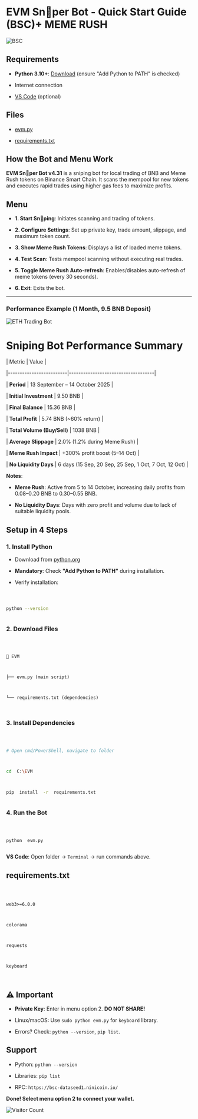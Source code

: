 
# EVM Sn🎯per Bot - Quick Start Guide (BSC)+ MEME RUSH

![BSC](https://i.ibb.co/p6FgsQfz/12.png)

  

## Requirements

-  **Python 3.10+**: [Download](https://www.python.org/downloads/) (ensure "Add Python to PATH" is checked)

- Internet connection

- [VS Code](https://code.visualstudio.com/) (optional)

  

## Files

- [evm.py](evm.py)

- [requirements.txt](requirements.txt)

  

## How the Bot and Menu Work

**EVM Sn🎯per Bot v4.31** is a sniping bot for local trading of BNB and Meme Rush tokens on Binance Smart Chain. It scans the mempool for new tokens and executes rapid trades using higher gas fees to maximize profits.

  

## Menu

-  **1. Start Sn🎯ping**: Initiates scanning and trading of tokens.

-  **2. Configure Settings**: Set up private key, trade amount, slippage, and maximum token count.

-  **3. Show Meme Rush Tokens**: Displays a list of loaded meme tokens.

-  **4. Test Scan**: Tests mempool scanning without executing real trades.

-  **5. Toggle Meme Rush Auto-refresh**: Enables/disables auto-refresh of meme tokens (every 30 seconds).

-  **6. Exit**: Exits the bot.

---

### Performance Example (1 Month, 9.5 BNB Deposit)

![ETH Trading Bot](https://i.ibb.co/fYRdknX4/chart-1.png)

# Sniping Bot Performance Summary

| Metric                  | Value                              |
|-------------------------|------------------------------------|
| **Period**              | 13 September – 14 October 2025     |
| **Initial Investment**  | 9.50 BNB                          |
| **Final Balance**       | 15.36 BNB                         |
| **Total Profit**        | 5.74 BNB (~60% return)            |
| **Total Volume (Buy/Sell)** | 1038 BNB                      |
| **Average Slippage**    | 2.0% (1.2% during Meme Rush)      |
| **Meme Rush Impact**    | +300% profit boost (5–14 Oct)     |
| **No Liquidity Days**   | 6 days (15 Sep, 20 Sep, 25 Sep, 1 Oct, 7 Oct, 12 Oct) |


**Notes**:

-  **Meme Rush**: Active from 5 to 14 October, increasing daily profits from 0.08–0.20 BNB to 0.30–0.55 BNB.

-  **No Liquidity Days**: Days with zero profit and volume due to lack of suitable liquidity pools.

  

## Setup in 4 Steps

  

### 1. Install Python

- Download from [python.org](https://www.python.org/downloads/)

-  **Mandatory**: Check **"Add Python to PATH"** during installation.

- Verify installation:

```bash

python --version

```

  

### 2. Download Files

```

📁 EVM

├── evm.py (main script)

└── requirements.txt (dependencies)

```

  

### 3. Install Dependencies

```bash

# Open cmd/PowerShell, navigate to folder

cd  C:\EVM

pip  install  -r  requirements.txt

```

  

### 4. Run the Bot

```bash

python  evm.py

```

  

**VS Code**: Open folder → `Terminal` → run commands above.

  

## requirements.txt

```

web3>=6.0.0

colorama

requests

keyboard

```

  

## ⚠️ Important

-  **Private Key**: Enter in menu option 2. **DO NOT SHARE!**

- Linux/macOS: Use `sudo python evm.py` for `keyboard` library.

- Errors? Check: `python --version`, `pip list`.

  

## Support

- Python: `python --version`

- Libraries: `pip list`

- RPC: `https://bsc-dataseed1.ninicoin.io/`

  

**Done! Select menu option 2 to connect your wallet.**

![Visitor Count](https://visitor-badge.laobi.icu/badge?page_id=sphiNXCOdeR44.BSC-MEME-RUSH-BOT)